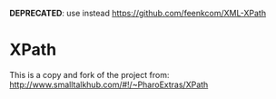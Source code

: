 **DEPRECATED**: use instead https://github.com/feenkcom/XML-XPath

# XPath

This is a copy and fork of the project from: http://www.smalltalkhub.com/#!/~PharoExtras/XPath
